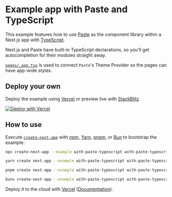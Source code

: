 # Example app with Paste and TypeScript

This example features how to use [Paste](https://paste.twilio.design) as the component library within a Next.js app with [TypeScript](https://www.typescriptlang.org/).

Next.js and Paste have built-in TypeScript declarations, so you'll get autocompletion for their modules straight away.

[`pages/_app.tsx`](pages/_app.tsx) is used to connect `Paste`'s Theme Provider so the pages can have app-wide styles.

## Deploy your own

Deploy the example using [Vercel](https://vercel.com?utm_source=github&utm_medium=readme&utm_campaign=next-example) or preview live with [StackBlitz](https://stackblitz.com/github/vercel/next.js/tree/canary/examples/with-paste-typescript)

[![Deploy with Vercel](https://vercel.com/button)](https://vercel.com/new/clone?repository-url=https://github.com/vercel/next.js/tree/canary/examples/with-paste-typescript&project-name=with-paste-typescript&repository-name=with-paste-typescript)

## How to use

Execute [`create-next-app`](https://github.com/vercel/next.js/tree/canary/packages/create-next-app) with [npm](https://docs.npmjs.com/cli/init), [Yarn](https://yarnpkg.com/lang/en/docs/cli/create/), [pnpm](https://pnpm.io), or [Bun](https://bun.sh/docs/cli/bunx) to bootstrap the example:

```bash
npx create-next-app --example with-paste-typescript with-paste-typescript-app
```

```bash
yarn create next-app --example with-paste-typescript with-paste-typescript-app
```

```bash
pnpm create next-app --example with-paste-typescript with-paste-typescript-app
```

```bash
bunx create-next-app --example with-paste-typescript with-paste-typescript-app
```

Deploy it to the cloud with [Vercel](https://vercel.com/new?utm_source=github&utm_medium=readme&utm_campaign=next-example) ([Documentation](https://nextjs.org/docs/deployment)).
